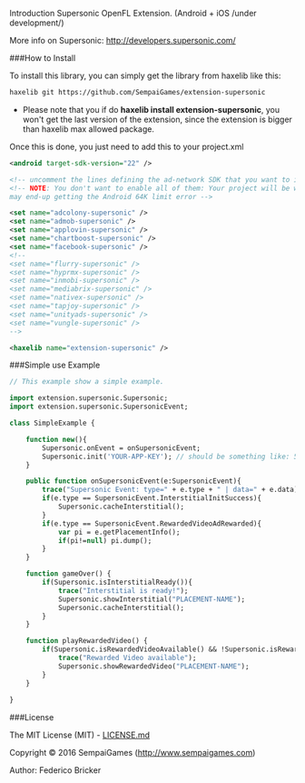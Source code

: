 Introduction
Supersonic OpenFL Extension. (Android + iOS /under development/)

More info on Supersonic: http://developers.supersonic.com/



###How to Install

To install this library, you can simply get the library from haxelib like this:
```bash
haxelib git https://github.com/SempaiGames/extension-supersonic
```
* Please note that you if do **haxelib install extension-supersonic**, you won't get the last version of the extension, since the extension is bigger than haxelib max allowed package.

Once this is done, you just need to add this to your project.xml
```xml
<android target-sdk-version="22" />

<!-- uncomment the lines defining the ad-network SDK that you want to include on your project-->
<!-- NOTE: You don't want to enable all of them: Your project will be weight too much and you
may end-up getting the Android 64K limit error -->

<set name="adcolony-supersonic" />
<set name="admob-supersonic" />
<set name="applovin-supersonic" />
<set name="chartboost-supersonic" />
<set name="facebook-supersonic" />
<!--
<set name="flurry-supersonic" />
<set name="hyprmx-supersonic" />
<set name="inmobi-supersonic" />
<set name="mediabrix-supersonic" />
<set name="nativex-supersonic" />
<set name="tapjoy-supersonic" />
<set name="unityads-supersonic" />
<set name="vungle-supersonic" />
-->

<haxelib name="extension-supersonic" />
```

###Simple use Example

```haxe
// This example show a simple example.

import extension.supersonic.Supersonic;
import extension.supersonic.SupersonicEvent;

class SimpleExample {

	function new(){
		Supersonic.onEvent = onSupersonicEvent;
		Supersonic.init('YOUR-APP-KEY'); // should be something like: 5c33ac32
	}

	public function onSupersonicEvent(e:SupersonicEvent){
		trace("Supersonic Event: type=" + e.type + " | data=" + e.data);
		if(e.type == SupersonicEvent.InterstitialInitSuccess){
			Supersonic.cacheInterstitial();
		}
		if(e.type == SupersonicEvent.RewardedVideoAdRewarded){
			var pi = e.getPlacementInfo();
			if(pi!=null) pi.dump();
		}
	}

	function gameOver() {
		if(Supersonic.isInterstitialReady()){
			trace("Interstitial is ready!");
			Supersonic.showInterstitial("PLACEMENT-NAME");
			Supersonic.cacheInterstitial();
		}
	}

	function playRewardedVideo() {
		if(Supersonic.isRewardedVideoAvailable() && !Supersonic.isRewardedVideoPlacementCapped("PLACEMENT-NAME")){
			trace("Rewarded Video available");
			Supersonic.showRewardedVideo("PLACEMENT-NAME");
		}
	}
	
}

```

###License

The MIT License (MIT) - [LICENSE.md](LICENSE.md)

Copyright &copy; 2016 SempaiGames (http://www.sempaigames.com)

Author: Federico Bricker
